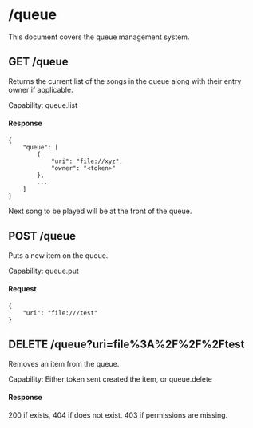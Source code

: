 # /queue

This document covers the queue management system. 

## GET /queue

Returns the current list of the songs in the queue along with their entry owner
if applicable.

Capability: queue.list

#### Response
```
{
    "queue": [
        {
            "uri": "file://xyz",
            "owner": "<token>"
        },
        ...
    ]
}
```

Next song to be played will be at the front of the queue.

## POST /queue

Puts a new item on the queue.

Capability: queue.put

#### Request
```
{
    "uri": "file:///test"
}
```

## DELETE /queue?uri=file%3A%2F%2F%2Ftest

Removes an item from the queue.

Capability: Either token sent created the item, or queue.delete

#### Response

200 if exists, 404 if does not exist. 403 if permissions are missing.
